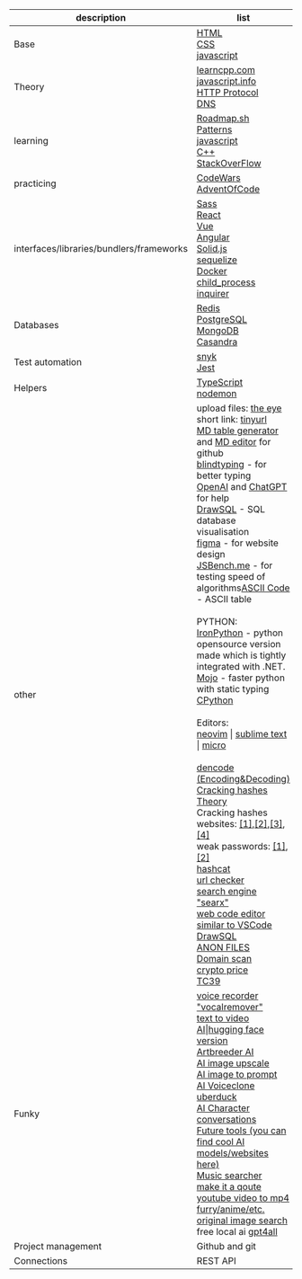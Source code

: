 | description | list |
|---|---|
| Base | [HTML](https://www.w3schools.com/hTml/default.asp)<br>[CSS](https://www.w3schools.com/css/default.asp)<br>[javascript](https://javascript.info) |
| Theory | [learncpp.com](http://learncpp.com/)  <br>[javascript.info](http://javascript.info/)  <br>[HTTP Protocol](https://www.cloudflare.com/en-gb/learning/ddos/glossary/hypertext-transfer-protocol-http/)<br>[DNS](https://www.cloudflare.com/en-gb/learning/dns/what-is-dns/) |
| learning | [Roadmap.sh](http://roadmap.sh/)<br>[Patterns](https://www.patterns.dev/posts/classic-design-patterns/)<br>[javascript](https://javascript.info)<br>[C++](https://learncpp.com/)<br>[StackOverFlow](https://stackoverflow.com/) |
| practicing | [CodeWars](https://www.codewars.com/)<br>[AdventOfCode](https://adventofcode.com/2022/about) |
| interfaces/libraries/bundlers/frameworks | [Sass](https://sass-lang.com/)<br>[React](https://reactjs.org/)<br>[Vue](https://vuejs.org/)<br>[Angular](https://angular.io/)<br>[Solid.js](https://www.solidjs.com/)<br>[sequelize](https://www.npmjs.com/package/sequelize)<br>[Docker](https://www.docker.com/)<br>[child_process](https://nodejs.org/api/child_process.html)<br>[inquirer](https://www.npmjs.com/package/inquirer) |
| Databases | [Redis](https://redis.io/)<br>[PostgreSQL](https://www.postgresql.org/)<br>[MongoDB](https://www.mongodb.com/)<br>[Casandra](https://cassandra.apache.org/_/index.html) |
| Test automation | [snyk](https://snyk.io/)<br>[Jest](https://jestjs.io/) |
| Helpers | [TypeScript](https://www.typescriptlang.org/)<br>[nodemon](https://www.npmjs.com/package/nodemon) |
| other | upload files: [the eye](https://the-eye.eu/)<br> short link: [tinyurl](https://tinyurl.com/gpt4all-lora-quantized)<br> [MD table generator](https://tablesgenerator.com/markdown_tables#) and [MD editor](https://stackedit.io/app#) for github<br>[blindtyping](https://blindtyping.com/test) - for better typing<br>[OpenAI](https://openai.com/) and [ChatGPT](https://chat.openai.com/chat) for help<br>[DrawSQL](https://drawsql.app/) - SQL database visualisation<br>[figma](https://www.figma.com/) - for website design<br>[JSBench.me](https://jsbench.me/) - for testing speed of algorithms[ASCII Code](https://www.ascii-code.com/) - ASCII table<br><br>PYTHON:<br>[IronPython](https://ironpython.net/) - python opensource version made which is tightly integrated with .NET.<br>[Mojo](https://www.modular.com/mojo) - faster python with static typing<br>[CPython](https://github.com/python/cpython)<br><br>Editors:<br>[neovim](https://neovim.io/doc/user/quickref.html) \| [sublime text](https://www.sublimetext.com/) \| [micro](https://micro-editor.github.io/)<br><br>[dencode (Encoding&Decoding)](https://dencode.com/)<br>[Cracking hashes Theory](https://zweilosec.gitbook.io/hackers-rest/os-agnostic/password-cracking/cracking-the-hashes)<br>Cracking hashes websites: [[1]](https://www.cmd5.org/),[[2]](http://rainbowtables.it64.com/),[[3]](https://md5decrypt.net/en/Sha256/),[[4]](https://www.tools4noobs.com/online_tools/hash/)<br>weak passwords: [[1]](https://weakpass.com/wordlist/1847),[[2]](https://openwall.info/wiki/john/sample-hashes)<br>[hashcat](https://hashcat.net/wiki/doku.php?id=hashcat)<br>[url checker](https://www.urlschecker.com/)<br>[search engine "searx"](https://searx.ru/)<br>[web code editor similar to VSCode](https://stackblitz.com/)<br>[DrawSQL](https://drawsql.app/)<br>[ANON FILES](https://anonfiles.com/)<br>[Domain scan](https://urlscan.io/domain/)<br>[crypto price](https://www.profinance.ru/charts/ethusd_btfnx/lc17)<br>[TC39](https://tc39.es/) |
| Funky | [voice recorder "vocalremover"](https://vocalremover.org/ru/voice-recorder)<br>[text to video AI](https://github.com/THUDM/CogVideo)\|[hugging face version](https://huggingface.co/spaces/THUDM/CogVideo)<br>[Artbreeder AI](https://www.artbreeder.com/)<br>[AI image upscale](https://www.media.io/ailab#/graphics?code=re)<br>[AI image to prompt](https://replicate.com/methexis-inc/img2prompt)<br>[AI Voiceclone uberduck](https://app.uberduck.ai/)<br>[AI Character conversations](https://beta.character.ai/)<br>[Future tools (you can find cool AI models/websites here)](https://www.futuretools.io/tools/character-ai)<br>[Music searcher](https://samplette.io/)<br>[make it a qoute](https://makeitaquote.com/)<br>[youtube video to mp4](https://yt-convert.com/youtube-to-mp4-15)<br>[furry/anime/etc. original image search](https://saucenao.com/)<br> free local ai [gpt4all](https://github.com/nomic-ai/gpt4all) |
| Project management | Github and git |
| Connections | REST API |
